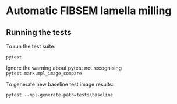 # Automatic FIBSEM lamella milling


## Running the tests
To run the test suite:
```
pytest
```

Ignore the warning about pytest not recognising `pytest.mark.mpl_image_compare`

To generate new baseline test image results:
```
pytest --mpl-generate-path=tests\baseline
```
